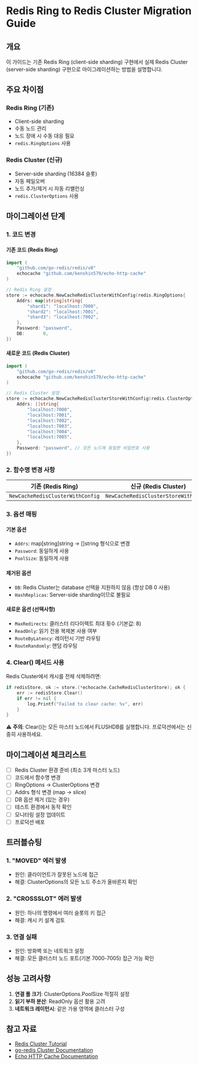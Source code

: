 # Redis Ring to Redis Cluster Migration Guide

## 개요

이 가이드는 기존 Redis Ring (client-side sharding) 구현에서 실제 Redis Cluster (server-side sharding) 구현으로 마이그레이션하는 방법을 설명합니다.

## 주요 차이점

### Redis Ring (기존)
- Client-side sharding
- 수동 노드 관리
- 노드 장애 시 수동 대응 필요
- `redis.RingOptions` 사용

### Redis Cluster (신규)
- Server-side sharding (16384 슬롯)
- 자동 페일오버
- 노드 추가/제거 시 자동 리밸런싱
- `redis.ClusterOptions` 사용

## 마이그레이션 단계

### 1. 코드 변경

#### 기존 코드 (Redis Ring)
```go
import (
    "github.com/go-redis/redis/v8"
    echocache "github.com/kenshin579/echo-http-cache"
)

// Redis Ring 설정
store := echocache.NewCacheRedisClusterWithConfig(redis.RingOptions{
    Addrs: map[string]string{
        "shard1": "localhost:7000",
        "shard2": "localhost:7001",
        "shard3": "localhost:7002",
    },
    Password: "password",
    DB:       0,
})
```

#### 새로운 코드 (Redis Cluster)
```go
import (
    "github.com/go-redis/redis/v8"
    echocache "github.com/kenshin579/echo-http-cache"
)

// Redis Cluster 설정
store := echocache.NewCacheRedisClusterStoreWithConfig(redis.ClusterOptions{
    Addrs: []string{
        "localhost:7000",
        "localhost:7001",
        "localhost:7002",
        "localhost:7003",
        "localhost:7004",
        "localhost:7005",
    },
    Password: "password", // 모든 노드에 동일한 비밀번호 사용
})
```

### 2. 함수명 변경 사항

| 기존 (Redis Ring) | 신규 (Redis Cluster) |
|-------------------|---------------------|
| `NewCacheRedisClusterWithConfig` | `NewCacheRedisClusterStoreWithConfig` |

### 3. 옵션 매핑

#### 기본 옵션
- `Addrs`: map[string]string → []string 형식으로 변경
- `Password`: 동일하게 사용
- `PoolSize`: 동일하게 사용

#### 제거된 옵션
- `DB`: Redis Cluster는 database 선택을 지원하지 않음 (항상 DB 0 사용)
- `HashReplicas`: Server-side sharding이므로 불필요

#### 새로운 옵션 (선택사항)
- `MaxRedirects`: 클러스터 리다이렉트 최대 횟수 (기본값: 8)
- `ReadOnly`: 읽기 전용 복제본 사용 여부
- `RouteByLatency`: 레이턴시 기반 라우팅
- `RouteRandomly`: 랜덤 라우팅

### 4. Clear() 메서드 사용

Redis Cluster에서 캐시를 전체 삭제하려면:

```go
if redisStore, ok := store.(*echocache.CacheRedisClusterStore); ok {
    err := redisStore.Clear()
    if err != nil {
        log.Printf("Failed to clear cache: %v", err)
    }
}
```

⚠️ **주의**: Clear()는 모든 마스터 노드에서 FLUSHDB를 실행합니다. 프로덕션에서는 신중히 사용하세요.

## 마이그레이션 체크리스트

- [ ] Redis Cluster 환경 준비 (최소 3개 마스터 노드)
- [ ] 코드에서 함수명 변경
- [ ] RingOptions → ClusterOptions 변경
- [ ] Addrs 형식 변경 (map → slice)
- [ ] DB 옵션 제거 (있는 경우)
- [ ] 테스트 환경에서 동작 확인
- [ ] 모니터링 설정 업데이트
- [ ] 프로덕션 배포

## 트러블슈팅

### 1. "MOVED" 에러 발생
- 원인: 클라이언트가 잘못된 노드에 접근
- 해결: ClusterOptions의 모든 노드 주소가 올바른지 확인

### 2. "CROSSSLOT" 에러 발생
- 원인: 하나의 명령에서 여러 슬롯의 키 접근
- 해결: 캐시 키 설계 검토

### 3. 연결 실패
- 원인: 방화벽 또는 네트워크 설정
- 해결: 모든 클러스터 노드 포트(기본 7000-7005) 접근 가능 확인

## 성능 고려사항

1. **연결 풀 크기**: ClusterOptions.PoolSize 적절히 설정
2. **읽기 부하 분산**: ReadOnly 옵션 활용 고려
3. **네트워크 레이턴시**: 같은 가용 영역에 클러스터 구성

## 참고 자료

- [Redis Cluster Tutorial](https://redis.io/topics/cluster-tutorial)
- [go-redis Cluster Documentation](https://pkg.go.dev/github.com/go-redis/redis/v8#ClusterClient)
- [Echo HTTP Cache Documentation](https://github.com/kenshin579/echo-http-cache) 